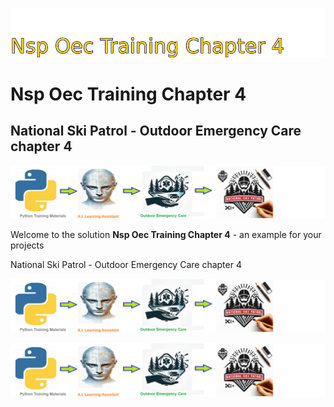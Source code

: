 ![Image image_filename](solution_sign.png)
    
# Nsp Oec Training Chapter 4 

## National Ski Patrol - Outdoor Emergency Care chapter 4

    
![Solution](code.png)

    
Welcome to the solution **Nsp Oec Training Chapter 4** - an example for your projects

National Ski Patrol - Outdoor Emergency Care chapter 4

![Solution](code.png)

    
![Solution](code.png)

    